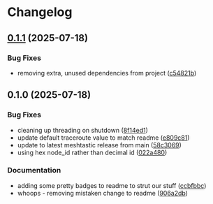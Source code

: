 # Changelog

## [0.1.1](https://github.com/NHMesh/nhmesh-producer/compare/v0.1.0...v0.1.1) (2025-07-18)


### Bug Fixes

* removing extra, unused dependencies from project ([c54821b](https://github.com/NHMesh/nhmesh-producer/commit/c54821b0342cb3470473f61678a342f238f670f2))

## 0.1.0 (2025-07-18)


### Bug Fixes

* cleaning up threading on shutdown ([8f14ed1](https://github.com/NHMesh/nhmesh-producer/commit/8f14ed126b0d246077865ed785230c8f55332265))
* update default traceroute value to match readme ([e809c81](https://github.com/NHMesh/nhmesh-producer/commit/e809c81e1193c082461088de4dec440139e5454f))
* update to latest meshtastic release from main ([58c3069](https://github.com/NHMesh/nhmesh-producer/commit/58c3069ad2fa8800e921e3eba3b81c3a24bc91af))
* using hex node_id rather than decimal id ([022a480](https://github.com/NHMesh/nhmesh-producer/commit/022a4801dc1e79cf972828a9e2f98c455b30296c))


### Documentation

* adding some pretty badges to readme to strut our stuff ([ccbfbbc](https://github.com/NHMesh/nhmesh-producer/commit/ccbfbbc3118a2699987cee4c4456d31f692c6ed1))
* whoops - removing mistaken change to readme ([906a2db](https://github.com/NHMesh/nhmesh-producer/commit/906a2db08acadbde2cc3d9865a5692f26609f2a9))
